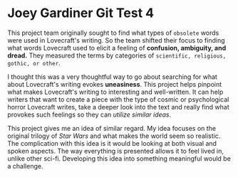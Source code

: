 # Joey Gardiner Git Test 4

This project team originally sought to find what types of `obsolete` words were used in Lovecraft's writing. So the team shifted their focus to finding what words Lovecraft used to elicit a feeling of **confusion, ambiguity, and dread.** They measured the terms by categories of `scientific, religious, gothic, or other`.  


I thought this was a very thoughtful way to go about searching for what about Lovecraft's writing evokes **uneasiness**. This project helps pinpoint what makes Lovecraft's writing to interesting and well-written. It can help writers that want to create a piece with the type of cosmic or psychological horror Lovecraft writes, take a deeper look into the text and really find what provokes such feelings so they can *utilize similar ideas*.


This project gives me an idea of similar regard. My idea focuses on the original trilogy of *Star Wars* and what makes the world seem so realistic. The complication with this idea is it would be looking at both visual and spoken aspects. The way everything is presented allows it to feel lived in, unlike other sci-fi. Developing this idea into something meaningful would be a challenge.